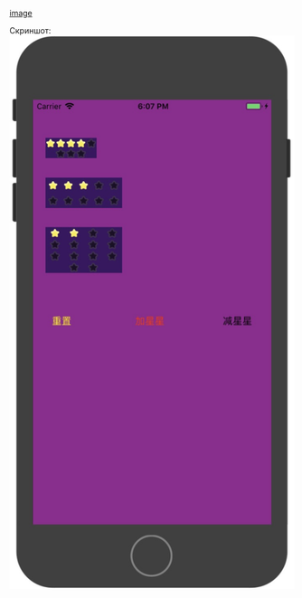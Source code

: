 [image](https://user-images.githubusercontent.com/79183508/181046223-7d80144c-f815-44d3-b4aa-2eae3ffecd56.png)

Скриншот:
![Alt text](https://github.com/weiman152/StarsView/blob/master/ScreenShots/1.png)
